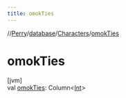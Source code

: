 ```yaml
---
title: omokTies
---
```

//[Perry](../../../index.html)/[database](../index.html)/[Characters](index.html)/[omokTies](omok-ties.html)



# omokTies



[jvm]\
val [omokTies](omok-ties.html): Column<[Int](https://kotlinlang.org/api/latest/jvm/stdlib/kotlin/-int/index.html)>




